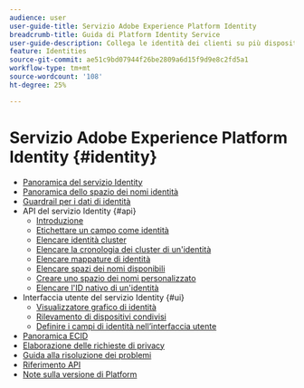 ```yaml
---
audience: user
user-guide-title: Servizio Adobe Experience Platform Identity
breadcrumb-title: Guida di Platform Identity Service
user-guide-description: Collega le identità dei clienti su più dispositivi e sistemi per offrire esperienze digitali personalizzate.
feature: Identities
source-git-commit: ae51c9bd07944f26be2809a6d15f9d9e8c2fd5a1
workflow-type: tm+mt
source-wordcount: '108'
ht-degree: 25%

---
```



# Servizio Adobe Experience Platform Identity {#identity}

- [Panoramica del servizio Identity](home.md)
- [Panoramica dello spazio dei nomi identità](namespaces.md)
- [Guardrail per i dati di identità](guardrails.md)
- API del servizio Identity {#api}
   - [Introduzione](api/getting-started.md)
   - [Etichettare un campo come identità](api/label-identities.md)
   - [Elencare identità cluster](api/list-cluster-identites.md)
   - [Elencare la cronologia dei cluster di un&#39;identità](api/list-cluster-history.md)
   - [Elencare mappature di identità](api/list-identity-mappings.md)
   - [Elencare spazi dei nomi disponibili](api/list-namespaces.md)
   - [Creare uno spazio dei nomi personalizzato](api/create-custom-namespace.md)
   - [Elencare l&#39;ID nativo di un&#39;identità](api/list-native-id.md)
- Interfaccia utente del servizio Identity {#ui}
   - [Visualizzatore grafico di identità](ui/identity-graph-viewer.md)
   - [Rilevamento di dispositivi condivisi](ui/shared-devices.md)
   - [Definire i campi di identità nell’interfaccia utente](ui/label-identities.md)
- [Panoramica ECID](ecid.md)
- [Elaborazione delle richieste di privacy](privacy.md)
- [Guida alla risoluzione dei problemi](troubleshooting-guide.md)
- [Riferimento API](https://www.adobe.io/experience-platform-apis/references/identity-service)
- [Note sulla versione di Platform](https://www.adobe.com/go/platform-release-notes-en)